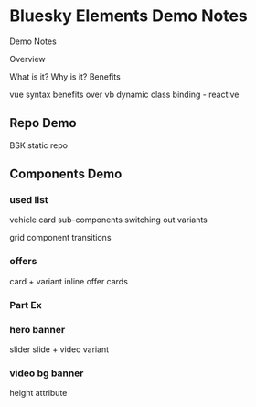 # Bluesky Elements Demo Notes


Demo Notes

Overview

What is it?
Why is it?
Benefits

vue syntax
benefits over vb
dynamic class binding - reactive

## Repo Demo
BSK static repo


## Components Demo

### used list
vehicle card sub-components
switching out variants

grid component
transitions

### offers
card + variant
inline offer cards

### Part Ex


### hero banner
slider
slide + video variant

### video bg banner
height attribute